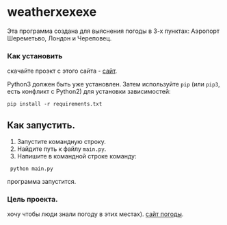 # weatherxexexe

Эта программа создана для выяснения погоды в 3-х пунктах:
Аэропорт Шереметьво, Лондон и Череповец.

### Как установить

скачайте проэкт с этого сайта - [сайт](https://github.com/Muslim-z/weatherexexexe.git).

Python3 должен быть уже установлен. 
Затем используйте `pip` (или `pip3`, есть конфликт с Python2) для установки зависимостей:
```
pip install -r requirements.txt
```
## Как запустить.

1. Запустите командную строку. 
2. Найдите путь к файлу `main.py`.
3. Напишите в командной строке команду:
```
 python main.py
```
программа запустится.


### Цель проекта.
хочу чтобы люди знали погоду в этих местах).
[сайт погоды](https://wttr.in/).
